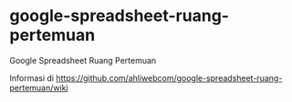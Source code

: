 # google-spreadsheet-ruang-pertemuan
Google Spreadsheet Ruang Pertemuan

Informasi di https://github.com/ahliwebcom/google-spreadsheet-ruang-pertemuan/wiki
